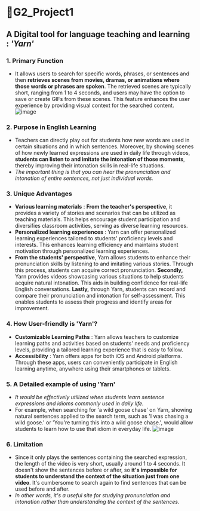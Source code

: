 # 📖G2_Project1
## A Digital tool for language teaching and learning : _'Yarn'_
### 1. Primary Function
- It allows users to search for specific words, phrases, or sentences and then __retrieves scenes from movies, dramas, or animations where those words or phrases are spoken__. The retrieved scenes are typically short, ranging from 1 to 4 seconds, and users may have the option to save or create GIFs from these scenes. This feature enhances the user experience by providing visual context for the searched content.
![image](jpg)
### 2. Purpose in English Learning
- Teachers can directly play out for students how new words are used in certain situations and in which sentences. Moreover, by showing scenes of how newly learned expressions are used in daily life through videos, __students can listen to and imitate the intonation of those moments__, thereby improving their intonation skills in real-life situations.
- _The important thing is that you can hear the pronunciation and intonation of entire sentences, not just individual words._
### 3. Unique Advantages
- __Various learning materials__ : __From the teacher's perspective__, it provides a variety of stories and scenarios that can be utilized as teaching materials. This helps encourage student participation and diversifies classroom activities, serving as diverse learning resources.
- __Personalized learning experiences__ : Yarn can offer personalized learning experiences tailored to students' proficiency levels and interests. This enhances learning efficiency and maintains student motivation through personalized learning experiences.
- __From the students' perspective__, Yarn allows students to enhance their pronunciation skills by listening to and imitating various stories. Through this process, students can acquire correct pronunciation. __Secondly,__ Yarn provides videos showcasing various situations to help students acquire natural intonation. This aids in building confidence for real-life English conversations. __Lastly,__ through Yarn, students can record and compare their pronunciation and intonation for self-assessment. This enables students to assess their progress and identify areas for improvement.
### 4. How User-friendly is 'Yarn'?
- __Customizable Learning Paths__ : Yarn allows teachers to customize learning paths and activities based on students' needs and proficiency levels, providing a tailored learning experience that is easy to follow.
- __Accessibility__ : Yarn offers apps for both iOS and Android platforms. Through these apps, users can conveniently participate in English learning anytime, anywhere using their smartphones or tablets.
### 5. A Detailed example of using 'Yarn'
- _It would be effectively utilized when students learn sentence expressions and idioms commonly used in daily life._
- For example, when searching for 'a wild goose chase' on Yarn, showing natural sentences applied to the search term, such as 'I was chasing a wild goose.' or 'You're turning this into a wild goose chase.', would allow students to learn how to use that idiom in everyday life.
![image](jpg)
### 6. Limitation
- Since it only plays the sentences containing the searched expression, the length of the video is very short, usually around 1 to 4 seconds. It doesn't show the sentences before or after, so __it's impossible for students to understand the context of the situation just from one video__. It's cumbersome to search again to find sentences that can be used before and after.
- _In other words, it's a useful site for studying pronunciation and intonation rather than understanding the context of the sentences._
